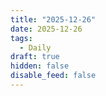 ```yaml
---
title: "2025-12-26"
date: 2025-12-26
tags:
  - Daily
draft: true
hidden: false
disable_feed: false
---
```


